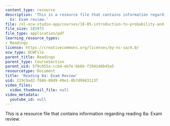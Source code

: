 ```yaml
---
content_type: resource
description: 'This is a resource file that contains information regarding reading
  8a: Exam review.'
file: /ol-ocw-studio-app/courses/18-05-introduction-to-probability-and-statistics-spring-2014/229c9ad2f68608d949e10b7d9943113f_MIT18_05S14_Reading8a.pdf
file_size: 183973
file_type: application/pdf
learning_resource_types:
- Readings
license: https://creativecommons.org/licenses/by-nc-sa/4.0/
ocw_type: OCWFile
parent_title: Readings
parent_type: CourseSection
parent_uid: 579c055a-ccb4-eb7e-bb6b-f294146b45a5
resourcetype: Document
title: 'Reading 8a: Exam Review'
uid: 229c9ad2-f686-08d9-49e1-0b7d9943113f
video_files:
  video_thumbnail_file: null
video_metadata:
  youtube_id: null
---
```

This is a resource file that contains information regarding reading 8a: Exam review.